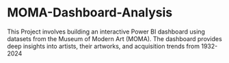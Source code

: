# MOMA-Dashboard-Analysis
This Project involves building an interactive Power BI dashboard using datasets from the Museum of Modern Art (MOMA). The dashboard provides deep insights into artists, their artworks, and acquisition trends from 1932- 2024
